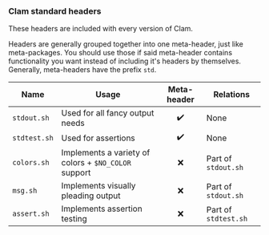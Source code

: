 ### Clam standard headers

These headers are included with every version of Clam.

Headers are generally grouped together into one meta-header, just like meta-packages. You should use those if said meta-header contains functionality you want instead of including it's headers by themselves. Generally, meta-headers have the prefix `std`.

| Name 	       | Usage     | Meta-header| Relations |
|--------------|-----------|:----------:|-----------|
| `stdout.sh`  | Used for all fancy output needs | ✔️ | None |
| `stdtest.sh` | Used for assertions    | ✔️ | None |
| `colors.sh`  | Implements a variety of colors + `$NO_COLOR` support | ❌ | Part of `stdout.sh` |
| `msg.sh`     | Implements visually pleading output | ❌ | Part of `stdout.sh` |
| `assert.sh`  | Implements assertion testing | ❌ | Part of `stdtest.sh` |
